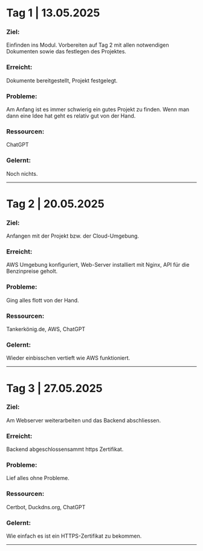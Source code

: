 # Tag 1 | 13.05.2025
### Ziel:
Einfinden ins Modul. Vorbereiten auf Tag 2 mit allen notwendigen Dokumenten sowie das festlegen des Projektes.
### Erreicht:
Dokumente bereitgestellt, Projekt festgelegt.
### Probleme:
Am Anfang ist es immer schwierig ein gutes Projekt zu finden. Wenn man dann eine Idee hat geht es relativ gut von der Hand.
### Ressourcen:
ChatGPT
### Gelernt:
Noch nichts.

---
# Tag 2 | 20.05.2025
### Ziel:
Anfangen mit der Projekt bzw. der Cloud-Umgebung.
### Erreicht:
AWS Umgebung konfiguriert, Web-Server installiert mit Nginx, API für die Benzinpreise geholt.
### Probleme:
Ging alles flott von der Hand.
### Ressourcen:
Tankerkönig.de, AWS, ChatGPT
### Gelernt:
Wieder einbisschen vertieft wie AWS funktioniert.

---
# Tag 3 | 27.05.2025
### Ziel:
Am Webserver weiterarbeiten und das Backend abschliessen.
### Erreicht:
Backend abgeschlossensammt https Zertifikat.
### Probleme:
Lief alles ohne Probleme.
### Ressourcen:
Certbot, Duckdns.org, ChatGPT
### Gelernt:
Wie einfach es ist ein HTTPS-Zertifikat zu bekommen.

---